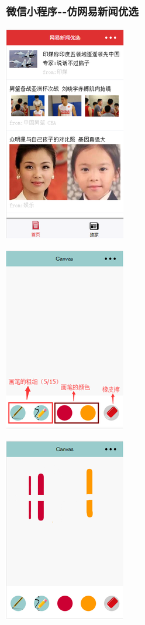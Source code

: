 # 微信小程序--仿网易新闻优选

## ![Image text](https://raw.githubusercontent.com/jingjing521/wxapp-demo-news/gh-pages/images/2.png)
## ![Image text](https://raw.githubusercontent.com/jingjing521/wxapp-demo-canvas/gh-pages/imgs/2.png)
## ![Image text](https://raw.githubusercontent.com/jingjing521/wxapp-demo-canvas/gh-pages/imgs/3.png)
